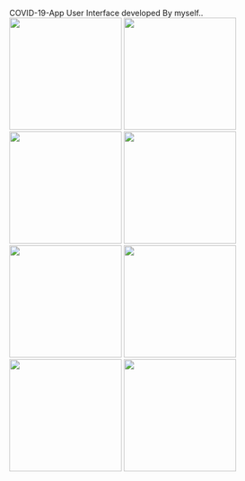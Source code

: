 COVID-19-App User Interface developed By myself..
<img src="https://user-images.githubusercontent.com/49118169/106433906-d36dea00-6496-11eb-8b3c-10974869861f.png" width="200" hight="100">
<img src="https://user-images.githubusercontent.com/49118169/106434719-ed5bfc80-6497-11eb-90bb-85a09663e64f.png" width="200" hight="100">
<img src="https://user-images.githubusercontent.com/49118169/106434744-f4830a80-6497-11eb-945b-b250551b8204.png" width="200" hight="100">
<img src="https://user-images.githubusercontent.com/49118169/106434751-f8af2800-6497-11eb-8929-7913e987e344.png" width="200" hight="100">
<img src="https://user-images.githubusercontent.com/49118169/106434767-fd73dc00-6497-11eb-8122-836e8cafecd9.png" width="200" hight="100">
<img src="https://user-images.githubusercontent.com/49118169/106434777-006ecc80-6498-11eb-9bdc-25f74897c253.png" width="200" hight="100">
<img src="https://user-images.githubusercontent.com/49118169/106434792-0664ad80-6498-11eb-8040-9114f4bc92d8.png" width="200" hight="100">
<img src="https://user-images.githubusercontent.com/49118169/106434817-0bc1f800-6498-11eb-97b2-eb5594ee2b65.png" width="200" hight="100">


